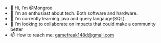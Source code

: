 - 👋 Hi, I’m @Mongroo
- 👀 I’m an enthusiast about tech. Both software and hardware.
- 🌱 I’m currently learning java and query langauge(SQL).
- 💞️ I’m looking to collaborate on impacts that could make a community better
- 📫 How to reach me: gamefreak148d@gmail.com

<!---
Mongroo/Mongroo is a ✨ special ✨ repository because its `README.md` (this file) appears on your GitHub profile.
You can click the Preview link to take a look at your changes.
--->
